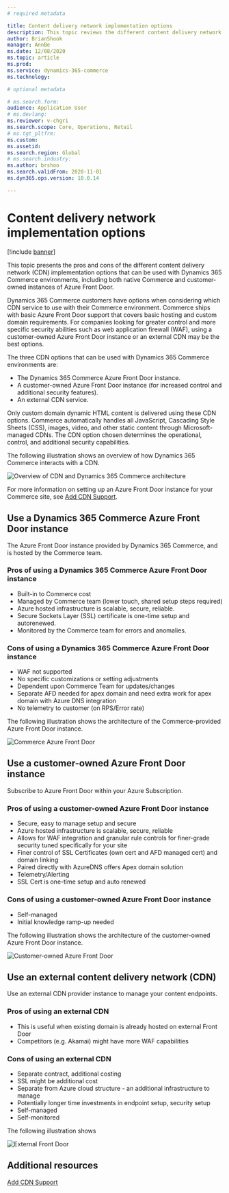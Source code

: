 ```yaml
---
# required metadata

title: Content delivery network implementation options
description: This topic reviews the different content delivery network (CDN) implementations options that can be used with Dynamics 365 Commerce.
author: BrianShook
manager: AnnBe
ms.date: 12/08/2020
ms.topic: article
ms.prod: 
ms.service: dynamics-365-commerce
ms.technology: 

# optional metadata

# ms.search.form: 
audience: Application User
# ms.devlang: 
ms.reviewer: v-chgri
ms.search.scope: Core, Operations, Retail
# ms.tgt_pltfrm: 
ms.custom: 
ms.assetid:
ms.search.region: Global
# ms.search.industry:
ms.author: brshoo
ms.search.validFrom: 2020-11-01
ms.dyn365.ops.version: 10.0.14

---
```


# Content delivery network implementation options

[!include [banner](includes/banner.md)]

This topic presents the pros and cons of the different content delivery network (CDN) implementation options that can be used with Dynamics 365 Commerce environments, including both native Commerce and customer-owned instances of Azure Front Door.

Dynamics 365 Commerce customers have options when considering which CDN service to use with their Commerce environment. Commerce ships with basic Azure Front Door support that covers basic hosting and custom domain requirements. For companies looking for greater control and more specific security abilities such as web application firewall (WAF), using a customer-owned Azure Front Door instance or an external CDN may be the best options. 

The three CDN options that can be used with Dynamics 365 Commerce environments are:

- The Dynamics 365 Commerce Azure Front Door instance.
- A customer-owned Azure Front Door instance (for increased control and additional security features).
- An external CDN service.

Only custom domain dynamic HTML content is delivered using these CDN options. Commerce automatically handles all JavaScript, Cascading Style Sheets (CSS), images, video, and other static content through Microsoft-managed CDNs. The CDN option chosen determines the operational, control, and additional security capabilities.

The following illustration shows an overview of how Dynamics 365 Commerce interacts with a CDN. 

![Overview of CDN and Dynamics 365 Commerce architecture](media/Commerce_CDN-Options_Overview.png)

For more information on setting up an Azure Front Door instance for your Commerce site, see [Add CDN Support](add-cdn-support.md).

## Use a Dynamics 365 Commerce Azure Front Door instance

The Azure Front Door instance provided by Dynamics 365 Commerce, and is hosted by the Commerce team.

<!--
| Pros | Cons |
| ---- | ---- |
| - Built-in to Commerce cost
- Managed by Commerce team (lower touch, shared setup steps required)
- Azure hosted infrastructure is scalable, secure, reliable.
- Secure Sockets Layer (SSL) certificate is one-time setup and autorenewed.
- Monitored by the Commerce team for errors and anomalies. | - WAF not supported
- No specific customizations or setting adjustments
- Dependent upon Commerce Team for updates/changes
- Separate AFD needed for apex domain and need extra work for apex domain with Azure DNS integration
- No telemetry to customer (on RPS/Error rate) |
-->

### Pros of using a Dynamics 365 Commerce Azure Front Door instance

- Built-in to Commerce cost
- Managed by Commerce team (lower touch, shared setup steps required)
- Azure hosted infrastructure is scalable, secure, reliable.
- Secure Sockets Layer (SSL) certificate is one-time setup and autorenewed.
- Monitored by the Commerce team for errors and anomalies.

### Cons of using a Dynamics 365 Commerce Azure Front Door instance

- WAF not supported
- No specific customizations or setting adjustments
- Dependent upon Commerce Team for updates/changes
- Separate AFD needed for apex domain and need extra work for apex domain with Azure DNS integration
- No telemetry to customer (on RPS/Error rate)

<!--
<table>
 <tbody>
   <tr>
     <th>Description</th>
     <th>Pros</th>
     <th>Cons</th>
   </tr>
   <tr>
      <td>The Dynamics 365 Commerce provided Frontdoor. This is Azure Front Door hosted by Commerce Team.</td>
      <td>
       <ul>
        <li>Built-in to Commerce Cost</li>
        <li>Managed by Commerce Team (lower touch, shared setup steps required)</li>
        <li>Azure hosted infrastructure is scalable, secure, reliable</li>
        <li>SSL Cert is one-time setup and auto-renewed</li>
        <li>Monitored by Commerce Team for errors and anomalies</li>
       </ul>
      </td>
      <td>
        <ul>
         <li>WAF not supported</li>
         <li>No specific customizations or setting adjustments</li>
         <li>Dependent upon Commerce Team for updates/changes</li>
         <li>Separate AFD needed for apex domain and need extra work for apex domain with Azure DNS integration</li>
        <li>No telemetry to customer (on RPS/Error rate)</li>
       </ul>
     </td>
   </tr>
 </tbody>
</table>
-->
The following illustration shows the architecture of the Commerce-provided Azure Front Door instance.

![Commerce Azure Front Door](media/Commerce_CDN-Option_CommerceFrontDoor.png) 

## Use a customer-owned Azure Front Door instance

Subscribe to Azure Front Door within your Azure Subscription.

### Pros of using a customer-owned Azure Front Door instance

- Secure, easy to manage setup and secure
- Azure hosted infrastructure is scalable, secure, reliable
- Allows for WAF integration and granular rule controls for finer-grade security tuned specifically for your site
- Finer control of SSL Certificates (own cert and AFD managed cert) and domain linking
- Paired directly with AzureDNS offers Apex domain solution
- Telemetry/Alerting
- SSL Cert is one-time setup and auto renewed

### Cons of using a customer-owned Azure Front Door instance

- Self-managed
- Initial knowledge ramp-up needed

<!--
<table>
<tbody>
<tr>
<th>Description</th>
<th>Pros</th>
<th>Cons</th>
</tr>
<tr>
<td>Subscribe to Azure Front Door within your Azure Subscription.</td>
<td>
<ul>
<li>Secure, easy to manage setup and secure</li>
<li>Azure hosted infrastructure is scalable, secure, reliable</li>
<li>Allows for WAF integration and granular rule controls for finer-grade security tuned specifically for your site</li>
<li>Finer control of SSL Certificates (own cert and AFD managed cert) and domain linking</li>
<li>Paired directly with AzureDNS offers Apex domain solution</li>
<li>Telemetry/Alerting</li>
<li>SSL Cert is one-time setup and auto renewed</li>
</ul>
</td>
<td>
<ul>
<li>Self-managed</li>
<li>Initial knowledge ramp-up needed</li>
</ul>
</td>
</tr>
</tbody>
</table>
-->

The following illustration shows the architecture of the customer-owned Azure Front Door instance.

![Customer-owned Azure Front Door](media/Commerce_CDN-Option_CustomerOwnedAzureFrontDoor.png) 

## Use an external content delivery network (CDN)

Use an external CDN provider instance to manage your content endpoints.

### Pros of using an external CDN

- This is useful when existing domain is already hosted on external Front Door
- Competitors (e.g. Akamai) might have more WAF capabilities

### Cons of using an external CDN

- Separate contract, additional costing
- SSL might be additional cost
- Separate from Azure cloud structure - an additional infrastructure to manage
- Potentially longer time investments in endpoint setup, security setup
- Self-managed
- Self-monitored

<!--
<table>
<tbody>
<tr>
<th>Description</th>
<th>Pros</th>
<th>Cons</th>
</tr>
<tr>
<td>Use an external CDN provider instance to manage your content endpoints.
(Akamai, cloudfare etc)</td>
<td>
<ul>
<li>This is useful when existing domain is already hosted on external Front Door</li>
<li>Competitors (e.g. Akamai) might have more WAF capabilities</li>
</ul>
</td>
<td>
<ul>
<li>Separate contract, additional costing</li>
<li>SSL might be additional cost</li>
<li>Separate from Azure cloud structure - an additional infrastructure to manage</li>
<li>Potentially longer time investments in endpoint setup, security setup</li>
<li>Self-managed</li>
<li>Self-monitored</li>
</ul>
</td>
</tbody>
</table>

-->

The following illustration shows 

![External Front Door](media/Commerce_CDN-Option_ExternalFrontDoor.png) 

## Additional resources

[Add CDN Support](add-cdn-support.md)
